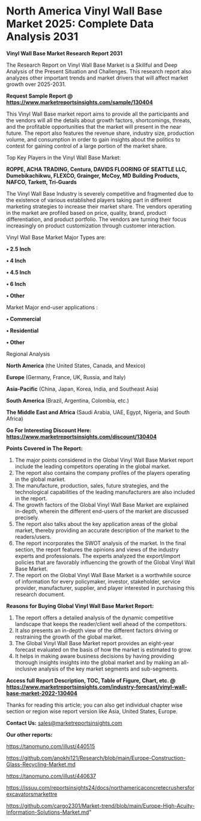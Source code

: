 # North America Vinyl Wall Base Market 2025: Complete Data Analysis 2031

<strong>Vinyl Wall Base Market Research Report 2031</strong>

The Research Report on Vinyl Wall Base Market is a Skillful and Deep Analysis of the Present Situation and Challenges. This research report also analyzes other important trends and market drivers that will affect market growth over 2025-2031.

<strong>Request Sample Report @ <a href=https://www.marketreportsinsights.com/sample/130404>https://www.marketreportsinsights.com/sample/130404</a></strong>

This Vinyl Wall Base market report aims to provide all the participants and the vendors will all the details about growth factors, shortcomings, threats, and the profitable opportunities that the market will present in the near future. The report also features the revenue share, industry size, production volume, and consumption in order to gain insights about the politics to contest for gaining control of a large portion of the market share.

Top Key Players in the Vinyl Wall Base Market:

<strong>ROPPE, ACHA TRADING, Centura, DAVIDS FLOORING OF SEATTLE LLC, Dumebikachikwu, FLEXCO, Grainger, McCoy, MD Building Products, NAFCO, Tarkett, Tri-Guards</strong>

The Vinyl Wall Base Industry is severely competitive and fragmented due to the existence of various established players taking part in different marketing strategies to increase their market share. The vendors operating in the market are profiled based on price, quality, brand, product differentiation, and product portfolio. The vendors are turning their focus increasingly on product customization through customer interaction.

Vinyl Wall Base Market Major Types are:

<strong>• 2.5 Inch

• 4 Inch

• 4.5 Inch

• 6 Inch

• Other</strong>

Market Major end-user applications :

<strong>• Commercial

• Residential

• Other</strong>

Regional Analysis

</u><strong><b>North America</b></strong> (the United States, Canada, and Mexico)

<strong><b>Europe </b></strong>(Germany, France, UK, Russia, and Italy)

<strong><b>Asia-Pacific</b></strong> (China, Japan, Korea, India, and Southeast Asia)

<strong><b>South America</b></strong> (Brazil, Argentina, Colombia, etc.)

<strong><b>The Middle East and Africa</b></strong> (Saudi Arabia, UAE, Egypt, Nigeria, and South Africa)

<strong>Go For Interesting Discount Here: <a href=https://www.marketreportsinsights.com/discount/130404>https://www.marketreportsinsights.com/discount/130404</a></strong>

<strong>Points Covered in The Report:</strong>
<ol>
  <li>The major points considered in the Global Vinyl Wall Base Market report include the leading competitors operating in the global market.</li>
  <li>The report also contains the company profiles of the players operating in the global market.</li>
  <li>The manufacture, production, sales, future strategies, and the technological capabilities of the leading manufacturers are also included in the report.</li>
  <li>The growth factors of the Global Vinyl Wall Base Market are explained in-depth, wherein the different end-users of the market are discussed precisely.</li>
  <li>The report also talks about the key application areas of the global market, thereby providing an accurate description of the market to the readers/users.</li>
  <li>The report incorporates the SWOT analysis of the market. In the final section, the report features the opinions and views of the industry experts and professionals. The experts analyzed the export/import policies that are favorably influencing the growth of the Global Vinyl Wall Base Market.</li>
  <li>The report on the Global Vinyl Wall Base Market is a worthwhile source of information for every policymaker, investor, stakeholder, service provider, manufacturer, supplier, and player interested in purchasing this research document.</li>
</ol>
<strong>Reasons for Buying Global Vinyl Wall Base Market Report:</strong>

<ol>
  <li>The report offers a detailed analysis of the dynamic competitive landscape that keeps the reader/client well ahead of the competitors.</li>
  <li>It also presents an in-depth view of the different factors driving or restraining the growth of the global market.</li>
  <li>The Global Vinyl Wall Base Market report provides an eight-year forecast evaluated on the basis of how the market is estimated to grow.</li>
  <li>It helps in making aware business decisions by having providing thorough insights insights into the global market and by making an all-inclusive analysis of the key market segments and sub-segments.</li>
</ol>
<strong>Access full Report Description, TOC, Table of Figure, Chart, etc. @ <a href=https://www.marketreportsinsights.com/industry-forecast/vinyl-wall-base-market-2022-130404>https://www.marketreportsinsights.com/industry-forecast/vinyl-wall-base-market-2022-130404</a></strong>


Thanks for reading this article; you can also get individual chapter wise section or region wise report version like Asia, United States, Europe.

<strong>Contact Us:</strong>
sales@marketreportsinsights.com

<strong>Our other reports:</strong>

<a href=https://tanomuno.com/illust/440515>https://tanomuno.com/illust/440515</a>

<a href=https://github.com/anokhi121/Research/blob/main/Europe-Construction-Glass-Recycling-Market.md>https://github.com/anokhi121/Research/blob/main/Europe-Construction-Glass-Recycling-Market.md</a>

<a href=https://tanomuno.com/illust/440637>https://tanomuno.com/illust/440637</a>

<a href=https://issuu.com/reportsinsights24/docs/northamericaconcretecrushersforexcavatorsmarkettre>https://issuu.com/reportsinsights24/docs/northamericaconcretecrushersforexcavatorsmarkettre</a>

<a href=https://github.com/cargo2301/Market-trend/blob/main/Europe-High-Acuity-Information-Solutions-Market.md>https://github.com/cargo2301/Market-trend/blob/main/Europe-High-Acuity-Information-Solutions-Market.md</a>"
